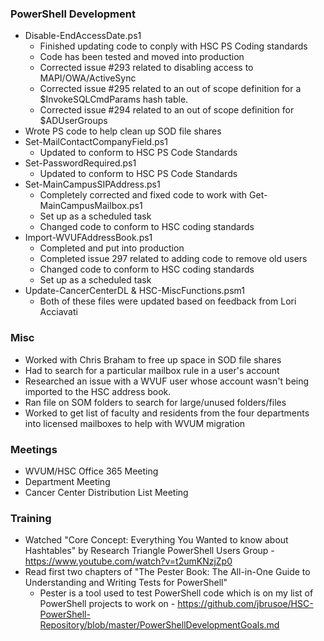 ### PowerShell Development
* Disable-EndAccessDate.ps1
  * Finished updating code to conply with HSC PS Coding standards
  * Code has been tested and moved into production
  * Corrected issue #293 related to disabling access to MAPI/OWA/ActiveSync
  * Corrected issue #295 related to an out of scope definition for a $InvokeSQLCmdParams hash table.
  * Corrected issue #294 related to an out of scope definition for $ADUserGroups
* Wrote PS code to help clean up SOD file shares
* Set-MailContactCompanyField.ps1
  * Updated to conform to HSC PS Code Standards
* Set-PasswordRequired.ps1
  * Updated to conform to HSC PS Code Standards
* Set-MainCampusSIPAddress.ps1
  * Completely corrected and fixed code to work with Get-MainCampusMailbox.ps1
  * Set up as a scheduled task
  * Changed code to conform to HSC coding standards
* Import-WVUFAddressBook.ps1
  * Completed and put into production
  * Completed issue 297 related to adding code to remove old users
  * Changed code to conform to HSC coding standards
  * Set up as a scheduled task
* Update-CancerCenterDL & HSC-MiscFunctions.psm1
  * Both of these files were updated based on feedback from Lori Acciavati
  
### Misc
* Worked with Chris Braham to free up space in SOD file shares
* Had to search for a particular mailbox rule in a user's account
* Researched an issue with a WVUF user whose account wasn't being imported to the HSC address book.
* Ran file on SOM folders to search for large/unused folders/files
* Worked to get list of faculty and residents from the four departments into licensed mailboxes to help with WVUM migration

### Meetings
* WVUM/HSC Office 365 Meeting
* Department Meeting
* Cancer Center Distribution List Meeting

### Training
* Watched "Core Concept: Everything You Wanted to know about Hashtables" by Research Triangle PowerShell Users Group - https://www.youtube.com/watch?v=t2umKNzjZp0
* Read first two chapters of "The Pester Book: The All-in-One Guide to Understanding and Writing Tests for PowerShell"
  * Pester is a tool used to test PowerShell code which is on my list of PowerShell projects to work on - https://github.com/jbrusoe/HSC-PowerShell-Repository/blob/master/PowerShellDevelopmentGoals.md

